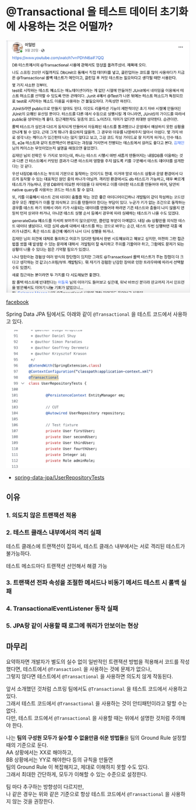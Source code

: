# @Transactional 을 테스트 데이터 초기화에 사용하는 것은 어떨까?


![intro](./images/intro.png)

[facebook](https://www.facebook.com/tobyilee/posts/pfbid037KmQz4TbwBfgkAXc8JjMjipMesF9iuTTWvMtUKirr3742cGfvVrq4Aft33CGmLWSl)

Spring Data JPA 팀에서도 아래와 같이 `@Transactional` 을 테스트 코드에서 사용하고 있다.  

![spring-team](./images/spring-team.png)

- [spring-data-jpa/UserRepositoryTests](https://github.com/spring-projects/spring-data-jpa/blob/main/spring-data-jpa/src/test/java/org/springframework/data/jpa/repository/UserRepositoryTests.java)


## 이유

### 1. 의도치 않은 트랜잭션 적용

### 2. 테스트 클래스 내부에서의 격리 실패

테스트 클래스에 트랜잭션이 잡혀서, 
테스트 클래스 내부에서는 서로 격리된 테스트가 불가능하다.

테스트 메소드마다 트랜잭션 선언해서 해결 가능

### 3. 트랜잭션 전파 속성을 조절한 메서드나 비동기 메서드 테스트 시 롤백 실패

### 4. TransactionalEventListener 동작 실패

### 5. JPA랑 같이 사용할 때 로그에 쿼리가 안보이는 현상

## 마무리

요약하자면 개발자가 별도의 실수 없이 일반적인 트랜잭션 방법을 적용해서 코드를 작성했다면, 테스트에서 `@Transactionl` 을 사용하는 것에 문제가 없으나,  
그렇지 않다면 테스트에서 `@Transactional` 을 사용하면 의도치 않게 작동된다.  

앞서 소개했던 것처럼 스프링 팀에서도 `@Transactional` 을 테스트 코드에서 사용하고 있다.  
그래서 테스트 코드에서 `@Transactional` 을 사용하는 것이 안티패턴이라고 말할 수는 없다.  
다만, 테스트 코드에서 `@Transactional` 을 사용할 때는 위에서 설명한 것처럼 주의해야 한다.  
  
나는 **팀의 구성원 모두가 실수할 수 없을만큼 쉬운 방법들**을 팀의 Ground Rule 설정할때의 기준으로 둔다.  
AA 상황에서는 XX로 해야하고,  
BB 상황에서는 YY로 해야한다 등의 규칙을 만들면   
팀의 Ground Rule 이 복잡해지고, 제대로 이해하지 못할 수도 있다.  
그래서 최대한 간단하게, 모두가 이해할 수 있는 수준으로 설정한다.  
  
팀 마다 추구하는 방향성이 다르지만,  
나 같은 경우는 위와 같은 기준으로 항상 테스트 코드에서 `@Transactional` 을 사용하지 않는 것을 권장한다.